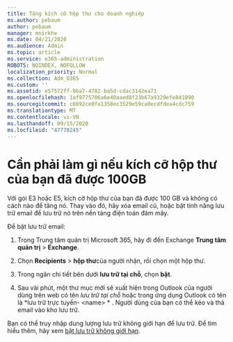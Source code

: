```yaml
---
title: Tăng kích cỡ hộp thư cho doanh nghiệp
ms.author: pebaum
author: pebaum
manager: mnirkhe
ms.date: 04/21/2020
ms.audience: Admin
ms.topic: article
ms.service: o365-administration
ROBOTS: NOINDEX, NOFOLLOW
localization_priority: Normal
ms.collection: Adm_O365
ms.custom: ''
ms.assetid: e57572ff-0ba7-4782-ba5d-cdac3142ea71
ms.openlocfilehash: 1af9775706a6e40aaed8f23b67a9329efe841090
ms.sourcegitcommit: c6692ce0fa1358ec3529e59ca0ecdfdea4cdc759
ms.translationtype: MT
ms.contentlocale: vi-VN
ms.lasthandoff: 09/15/2020
ms.locfileid: "47778245"
---
```

# <a name="what-to-do-if-your-mailbox-size-is-already-100gb"></a>Cần phải làm gì nếu kích cỡ hộp thư của bạn đã được 100GB

Với gói E3 hoặc E5, kích cỡ hộp thư của bạn đã được 100 GB và không có cách nào để tăng nó. Thay vào đó, hãy xóa email cũ, hoặc bật tính năng lưu trữ email để lưu trữ nó trên nền tảng điện toán đám mây. 
  
Để bật lưu trữ email:
  
1. Trong Trung tâm quản trị Microsoft 365, hãy đi đến Exchange **Trung tâm quản trị** \> **Exchange**. 
    
2. Chọn **Recipients** \> **hộp thư**của người nhận, rồi chọn một hộp thư. 
    
3. Trong ngăn chi tiết bên dưới **lưu trữ tại chỗ**, chọn **bật**. 
    
4. Sau vài phút, một thư mục mới sẽ xuất hiện trong Outlook của người dùng trên web có tên *lưu trữ tại chỗ* hoặc trong ứng dụng Outlook có tên là *lưu trữ trực tuyến- \<name\> * . Người dùng của bạn có thể kéo và thả email vào kho lưu trữ. 
    
Bạn có thể truy nhập dung lượng lưu trữ không giới hạn để lưu trữ. Để tìm hiểu thêm, hãy xem [bật lưu trữ không giới hạn](https://docs.microsoft.com/microsoft-365/compliance/enable-unlimited-archiving).
  

